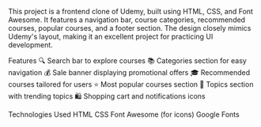 This project is a frontend clone of Udemy, built using HTML, CSS, and Font Awesome. It features a  navigation bar, course categories, recommended courses, popular courses, and a footer section. The design closely mimics Udemy's layout, making it an excellent project for practicing UI development.

Features
🔍 Search bar to explore courses
📚 Categories section for easy navigation
💰 Sale banner displaying promotional offers
🎓 Recommended courses tailored for users
⭐ Most popular courses section
📑 Topics section with trending topics
🛍️ Shopping cart and notifications icons

Technologies Used
HTML
CSS
Font Awesome (for icons)
Google Fonts
